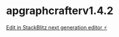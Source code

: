 # apgraphcrafterv1.4.2

[Edit in StackBlitz next generation editor ⚡️](https://stackblitz.com/~/github.com/APserver1/apgraphcrafterv1.4.2)